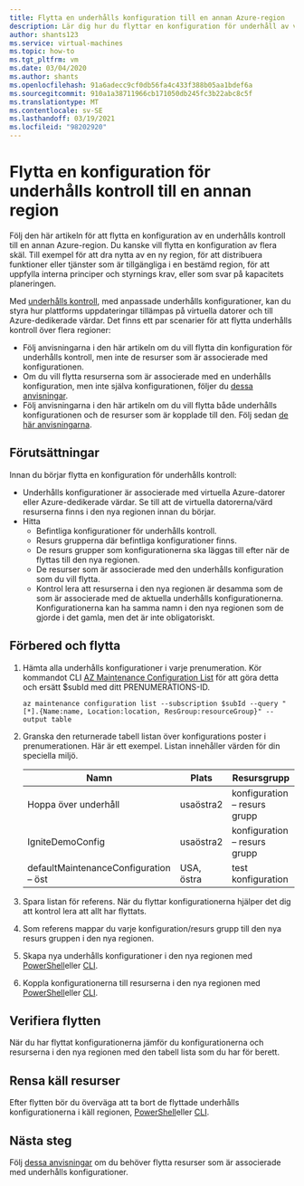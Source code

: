 ```yaml
---
title: Flytta en underhålls konfiguration till en annan Azure-region
description: Lär dig hur du flyttar en konfiguration för underhåll av virtuella datorer till en annan Azure-region
author: shants123
ms.service: virtual-machines
ms.topic: how-to
ms.tgt_pltfrm: vm
ms.date: 03/04/2020
ms.author: shants
ms.openlocfilehash: 91a6adecc9cf0db56fa4c433f388b05aa1bdef6a
ms.sourcegitcommit: 910a1a38711966cb171050db245fc3b22abc8c5f
ms.translationtype: MT
ms.contentlocale: sv-SE
ms.lasthandoff: 03/19/2021
ms.locfileid: "98202920"
---
```

# <a name="move-a-maintenance-control-configuration-to-another-region"></a>Flytta en konfiguration för underhålls kontroll till en annan region

Följ den här artikeln för att flytta en konfiguration av en underhålls kontroll till en annan Azure-region. Du kanske vill flytta en konfiguration av flera skäl. Till exempel för att dra nytta av en ny region, för att distribuera funktioner eller tjänster som är tillgängliga i en bestämd region, för att uppfylla interna principer och styrnings krav, eller som svar på kapacitets planeringen.

Med [underhålls kontroll](maintenance-control.md), med anpassade underhålls konfigurationer, kan du styra hur plattforms uppdateringar tillämpas på virtuella datorer och till Azure-dedikerade värdar. Det finns ett par scenarier för att flytta underhålls kontroll över flera regioner:

- Följ anvisningarna i den här artikeln om du vill flytta din konfiguration för underhålls kontroll, men inte de resurser som är associerade med konfigurationen.
- Om du vill flytta resurserna som är associerade med en underhålls konfiguration, men inte själva konfigurationen, följer du [dessa anvisningar](move-region-maintenance-configuration-resources.md).
- Följ anvisningarna i den här artikeln om du vill flytta både underhålls konfigurationen och de resurser som är kopplade till den. Följ sedan [de här anvisningarna](move-region-maintenance-configuration-resources.md).

## <a name="prerequisites"></a>Förutsättningar

Innan du börjar flytta en konfiguration för underhålls kontroll:

- Underhålls konfigurationer är associerade med virtuella Azure-datorer eller Azure-dedikerade värdar. Se till att de virtuella datorerna/värd resurserna finns i den nya regionen innan du börjar.
- Hitta 
    - Befintliga konfigurationer för underhålls kontroll.
    - Resurs grupperna där befintliga konfigurationer finns. 
    - De resurs grupper som konfigurationerna ska läggas till efter när de flyttas till den nya regionen. 
    - De resurser som är associerade med den underhålls konfiguration som du vill flytta.
    - Kontrol lera att resurserna i den nya regionen är desamma som de som är associerade med de aktuella underhålls konfigurationerna. Konfigurationerna kan ha samma namn i den nya regionen som de gjorde i det gamla, men det är inte obligatoriskt.

## <a name="prepare-and-move"></a>Förbered och flytta 

1. Hämta alla underhålls konfigurationer i varje prenumeration. Kör kommandot CLI [AZ Maintenance Configuration List](/cli/azure/ext/maintenance/maintenance/configuration#ext-maintenance-az-maintenance-configuration-list) för att göra detta och ersätt $subId med ditt PRENUMERATIONS-ID.

    ```
    az maintenance configuration list --subscription $subId --query "[*].{Name:name, Location:location, ResGroup:resourceGroup}" --output table
    ```
2. Granska den returnerade tabell listan över konfigurations poster i prenumerationen. Här är ett exempel. Listan innehåller värden för din speciella miljö.

    **Namn** | **Plats** | **Resursgrupp**
    --- | --- | ---
    Hoppa över underhåll | usaöstra2 | konfiguration – resurs grupp
    IgniteDemoConfig | usaöstra2 | konfiguration – resurs grupp
    defaultMaintenanceConfiguration – öst | USA, östra | test konfiguration
    

3. Spara listan för referens. När du flyttar konfigurationerna hjälper det dig att kontrol lera att allt har flyttats.
4. Som referens mappar du varje konfiguration/resurs grupp till den nya resurs gruppen i den nya regionen.
5. Skapa nya underhålls konfigurationer i den nya regionen med [PowerShell](../virtual-machines/maintenance-control-powershell.md#create-a-maintenance-configuration)eller [CLI](../virtual-machines/maintenance-control-cli.md#create-a-maintenance-configuration).
6. Koppla konfigurationerna till resurserna i den nya regionen med [PowerShell](../virtual-machines/maintenance-control-powershell.md#assign-the-configuration)eller [CLI](../virtual-machines/maintenance-control-cli.md#assign-the-configuration).


## <a name="verify-the-move"></a>Verifiera flytten

När du har flyttat konfigurationerna jämför du konfigurationerna och resurserna i den nya regionen med den tabell lista som du har för berett.


## <a name="clean-up-source-resources"></a>Rensa käll resurser

Efter flytten bör du överväga att ta bort de flyttade underhålls konfigurationerna i käll regionen, [PowerShell](../virtual-machines/maintenance-control-powershell.md#remove-a-maintenance-configuration)eller [CLI](../virtual-machines/maintenance-control-cli.md#delete-a-maintenance-configuration).


## <a name="next-steps"></a>Nästa steg

Följ [dessa anvisningar](move-region-maintenance-configuration-resources.md) om du behöver flytta resurser som är associerade med underhålls konfigurationer. 

